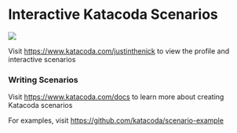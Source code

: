 # Interactive Katacoda Scenarios

[![](http://shields.katacoda.com/katacoda/justinthenick/count.svg)](https://www.katacoda.com/justinthenick "Get your profile on Katacoda.com")

Visit https://www.katacoda.com/justinthenick to view the profile and interactive scenarios

### Writing Scenarios
Visit https://www.katacoda.com/docs to learn more about creating Katacoda scenarios

For examples, visit https://github.com/katacoda/scenario-example

